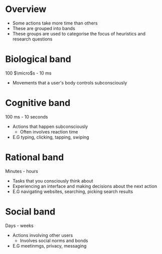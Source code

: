 # Overview
- Some actions take more time than others
- These are grouped into bands
- These groups are used to categorise the focus of heuristics and research questions 

# Biological band
100 $\micro$s - 10 ms
- Movements that a user's body controls subconsciously

# Cognitive band
100 ms - 10 seconds
- Actions that happen subconsciously
	- Often involves reaction time
- E.G typing, clicking, tapping, swiping

# Rational band
Minutes - hours
- Tasks that you consciously think about
- Experiencing an interface and making decisions about the next action
- E.G navigating websites, searching, picking search results

# Social band
Days - weeks
- Actions involving other users
	- Involves social norms and bonds
- E.G meetinmgs, privacy, messaging